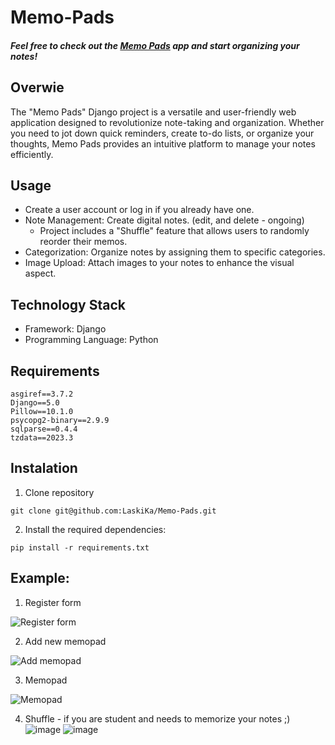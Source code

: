 # Memo-Pads

##### Feel free to check out the [Memo Pads](https://klaski.pythonanywhere.com/) app and start organizing your notes!

## Overwie
The "Memo Pads" Django project is a versatile and user-friendly web application designed to revolutionize note-taking and organization. Whether you need to jot down quick reminders, create to-do lists, or organize your thoughts, Memo Pads provides an intuitive platform to manage your notes efficiently.

## Usage

- Create a user account or log in if you already have one.
- Note Management: Create digital notes. (edit, and delete - ongoing)
  - Project includes a "Shuffle" feature that allows users to randomly reorder their memos.
- Categorization: Organize notes by assigning them to specific categories.
- Image Upload: Attach images to your notes to enhance the visual aspect.


## Technology Stack
- Framework: Django
- Programming Language: Python

## Requirements

```commandline
asgiref==3.7.2
Django==5.0
Pillow==10.1.0
psycopg2-binary==2.9.9
sqlparse==0.4.4
tzdata==2023.3
```
## Instalation
1. Clone repository

```commandline
git clone git@github.com:LaskiKa/Memo-Pads.git
```

2. Install the required dependencies:
```commandline
pip install -r requirements.txt 
```

## Example:

1. Register form

![Register form](https://github.com/LaskiKa/Memo-Pads/assets/111377184/15f65331-a6f1-40f8-b56b-c81893f78b83)

2. Add new memopad

![Add memopad](https://github.com/LaskiKa/Memo-Pads/assets/111377184/e1ab2f79-2418-4ae4-b989-64cfd6a36fc6)

3. Memopad

![Memopad](https://github.com/LaskiKa/Memo-Pads/assets/111377184/9d65d4e2-4fe4-4ef6-9ee7-e7404529432c)

4. Shuffle - if you are student and needs to memorize your notes ;)
![image](https://github.com/LaskiKa/Memo-Pads/assets/111377184/fb6f66bf-0146-4175-93a8-b51fe4ac1987)
![image](https://github.com/LaskiKa/Memo-Pads/assets/111377184/150f964d-1f1d-44ee-8198-75061405595e)





